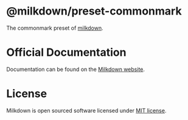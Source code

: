 # @milkdown/preset-commonmark

The commonmark preset of [milkdown](https://milkdown.dev).

# Official Documentation

Documentation can be found on the [Milkdown website](https://milkdown.dev/preset-commonmark).

# License

Milkdown is open sourced software licensed under [MIT license](https://github.com/Saul-Mirone/milkdown/blob/main/LICENSE).
